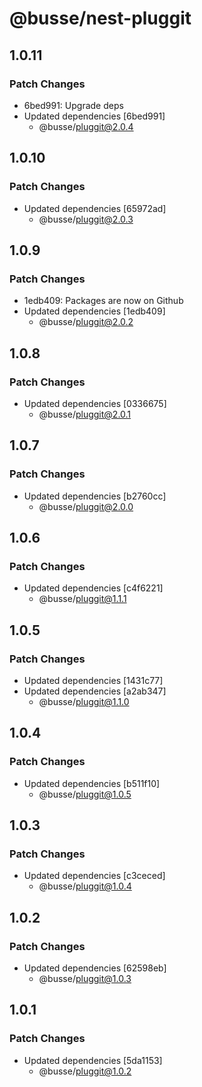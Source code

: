 # @busse/nest-pluggit

## 1.0.11

### Patch Changes

- 6bed991: Upgrade deps
- Updated dependencies [6bed991]
  - @busse/pluggit@2.0.4

## 1.0.10

### Patch Changes

- Updated dependencies [65972ad]
  - @busse/pluggit@2.0.3

## 1.0.9

### Patch Changes

- 1edb409: Packages are now on Github
- Updated dependencies [1edb409]
  - @busse/pluggit@2.0.2

## 1.0.8

### Patch Changes

- Updated dependencies [0336675]
  - @busse/pluggit@2.0.1

## 1.0.7

### Patch Changes

- Updated dependencies [b2760cc]
  - @busse/pluggit@2.0.0

## 1.0.6

### Patch Changes

- Updated dependencies [c4f6221]
  - @busse/pluggit@1.1.1

## 1.0.5

### Patch Changes

- Updated dependencies [1431c77]
- Updated dependencies [a2ab347]
  - @busse/pluggit@1.1.0

## 1.0.4

### Patch Changes

- Updated dependencies [b511f10]
  - @busse/pluggit@1.0.5

## 1.0.3

### Patch Changes

- Updated dependencies [c3ceced]
  - @busse/pluggit@1.0.4

## 1.0.2

### Patch Changes

- Updated dependencies [62598eb]
  - @busse/pluggit@1.0.3

## 1.0.1

### Patch Changes

- Updated dependencies [5da1153]
  - @busse/pluggit@1.0.2
